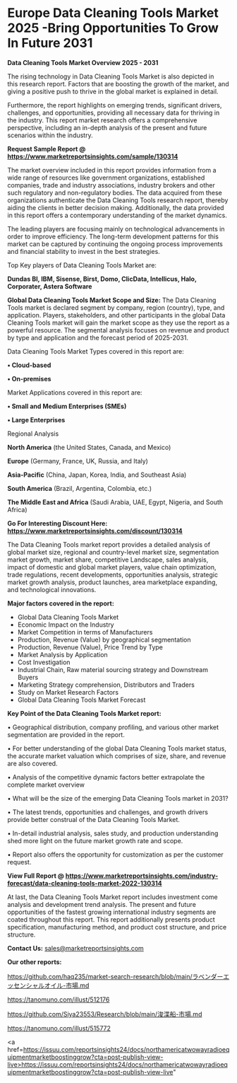 # Europe Data Cleaning Tools Market 2025 -Bring Opportunities To Grow In Future 2031

<Strong> Data Cleaning Tools Market Overview 2025 - 2031</strong>

The rising technology in Data Cleaning Tools Market is also depicted in this research report. Factors that are boosting the growth of the market, and giving a positive push to thrive in the global market is explained in detail.

Furthermore, the report highlights on emerging trends, significant drivers, challenges, and opportunities, providing all necessary data for thriving in the industry. This report market research offers a comprehensive perspective, including an in-depth analysis of the present and future scenarios within the industry.

<strong>Request Sample Report @ <a href=https://www.marketreportsinsights.com/sample/130314>https://www.marketreportsinsights.com/sample/130314</a></strong>

The market overview included in this report provides information from a wide range of resources like government organizations, established companies, trade and industry associations, industry brokers and other such regulatory and non-regulatory bodies. The data acquired from these organizations authenticate the Data Cleaning Tools research report, thereby aiding the clients in better decision making. Additionally, the data provided in this report offers a contemporary understanding of the market dynamics.

The leading players are focusing mainly on technological advancements in order to improve efficiency. The long-term development patterns for this market can be captured by continuing the ongoing process improvements and financial stability to invest in the best strategies.

Top Key players of Data Cleaning Tools Market are:

<strong>Dundas BI, IBM, Sisense, Birst, Domo, ClicData, Intellicus, Halo, Corporater, Astera Software</strong>

<strong><b>Global Data Cleaning Tools Market Scope and Size:</b></strong>
The Data Cleaning Tools market is declared segment by company, region (country), type, and application. Players, stakeholders, and other participants in the global Data Cleaning Tools market will gain the market scope as they use the report as a powerful resource. The segmental analysis focuses on revenue and product by type and application and the forecast period of 2025-2031.

Data Cleaning Tools Market Types covered in this report are:

<strong>• Cloud-based

• On-premises</strong>

Market Applications covered in this report are:

<strong>• Small and Medium Enterprises (SMEs)

• Large Enterprises</strong> 

Regional Analysis

<strong>North America</strong> (the United States, Canada, and Mexico)

<strong>Europe</strong> (Germany, France, UK, Russia, and Italy)

<strong>Asia-Pacific</strong> (China, Japan, Korea, India, and Southeast Asia)

<strong>South America</strong> (Brazil, Argentina, Colombia, etc.)

<strong>The Middle East and Africa</strong> (Saudi Arabia, UAE, Egypt, Nigeria, and South Africa)

<strong>Go For Interesting Discount Here: <a href=https://www.marketreportsinsights.com/discount/130314>https://www.marketreportsinsights.com/discount/130314</a></strong>

The Data Cleaning Tools market report provides a detailed analysis of global market size, regional and country-level market size, segmentation market growth, market share, competitive Landscape, sales analysis, impact of domestic and global market players, value chain optimization, trade regulations, recent developments, opportunities analysis, strategic market growth analysis, product launches, area marketplace expanding, and technological innovations.

<strong><b>Major factors covered in the report:</b></strong>
<ul>
  <li>Global Data Cleaning Tools Market </li>
  <li>Economic Impact on the Industry</li>
  <li>Market Competition in terms of Manufacturers</li>
  <li>Production, Revenue (Value) by geographical segmentation</li>
  <li>Production, Revenue (Value), Price Trend by Type</li>
  <li>Market Analysis by Application</li>
  <li>Cost Investigation</li>
  <li>Industrial Chain, Raw material sourcing strategy and Downstream Buyers</li>
  <li>Marketing Strategy comprehension, Distributors and Traders</li>
  <li>Study on Market Research Factors</li>
  <li>Global Data Cleaning Tools Market Forecast</li>
</ul>

<strong><b>Key Point of the Data Cleaning Tools Market report:</b></strong>

• Geographical distribution, company profiling, and various other market segmentation are provided in the report.

• For better understanding of the global Data Cleaning Tools market status, the accurate market valuation which comprises of size, share, and revenue are also covered.

• Analysis of the competitive dynamic factors better extrapolate the complete market overview

• What will be the size of the emerging Data Cleaning Tools market in 2031?

• The latest trends, opportunities and challenges, and growth drivers provide better construal of the Data Cleaning Tools Market.

• In-detail industrial analysis, sales study, and production understanding shed more light on the future market growth rate and scope.

• Report also offers the opportunity for customization as per the customer request.

<strong><b>View Full Report @ <a href=https://www.marketreportsinsights.com/industry-forecast/data-cleaning-tools-market-2022-130314>https://www.marketreportsinsights.com/industry-forecast/data-cleaning-tools-market-2022-130314</a></b></strong>


At last, the Data Cleaning Tools Market report includes investment come analysis and development trend analysis. The present and future opportunities of the fastest growing international industry segments are coated throughout this report. This report additionally presents product specification, manufacturing method, and product cost structure, and price structure.

<strong>Contact Us:</strong>
sales@marketreportsinsights.com

<strong>Our other reports:</strong>

<a href=https://github.com/haq235/market-search-research/blob/main/ラベンダーエッセンシャルオイル-市場.md>https://github.com/haq235/market-search-research/blob/main/ラベンダーエッセンシャルオイル-市場.md</a>

<a href=https://tanomuno.com/illust/512176>https://tanomuno.com/illust/512176</a>

<a href=https://github.com/Siya23553/Research/blob/main/浚渫船-市場.md>https://github.com/Siya23553/Research/blob/main/浚渫船-市場.md</a>

<a href=https://tanomuno.com/illust/515772>https://tanomuno.com/illust/515772</a>

<a href=https://issuu.com/reportsinsights24/docs/northamericatwowayradioequipmentmarketboostinggrow?cta=post-publish-view-live>https://issuu.com/reportsinsights24/docs/northamericatwowayradioequipmentmarketboostinggrow?cta=post-publish-view-live</a>"
